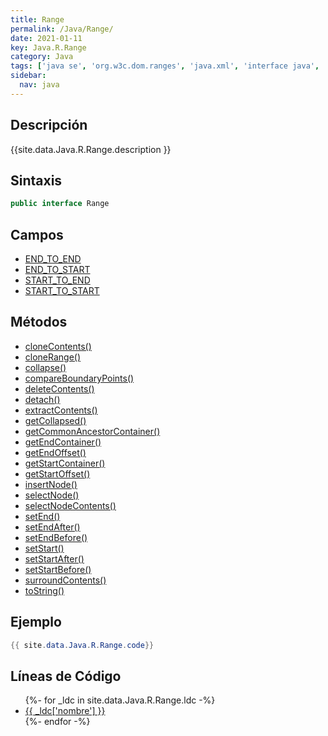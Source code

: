 ```yaml
---
title: Range
permalink: /Java/Range/
date: 2021-01-11
key: Java.R.Range
category: Java
tags: ['java se', 'org.w3c.dom.ranges', 'java.xml', 'interface java', 'Java 9', 'DOM Level 2']
sidebar: 
  nav: java
---
```


## Descripción
{{site.data.Java.R.Range.description }}

## Sintaxis
~~~java
public interface Range
~~~

## Campos
* [END_TO_END](/Java/Range/END_TO_END)
* [END_TO_START](/Java/Range/END_TO_START)
* [START_TO_END](/Java/Range/START_TO_END)
* [START_TO_START](/Java/Range/START_TO_START)

## Métodos
* [cloneContents()](/Java/Range/cloneContents)
* [cloneRange()](/Java/Range/cloneRange)
* [collapse()](/Java/Range/collapse)
* [compareBoundaryPoints()](/Java/Range/compareBoundaryPoints)
* [deleteContents()](/Java/Range/deleteContents)
* [detach()](/Java/Range/detach)
* [extractContents()](/Java/Range/extractContents)
* [getCollapsed()](/Java/Range/getCollapsed)
* [getCommonAncestorContainer()](/Java/Range/getCommonAncestorContainer)
* [getEndContainer()](/Java/Range/getEndContainer)
* [getEndOffset()](/Java/Range/getEndOffset)
* [getStartContainer()](/Java/Range/getStartContainer)
* [getStartOffset()](/Java/Range/getStartOffset)
* [insertNode()](/Java/Range/insertNode)
* [selectNode()](/Java/Range/selectNode)
* [selectNodeContents()](/Java/Range/selectNodeContents)
* [setEnd()](/Java/Range/setEnd)
* [setEndAfter()](/Java/Range/setEndAfter)
* [setEndBefore()](/Java/Range/setEndBefore)
* [setStart()](/Java/Range/setStart)
* [setStartAfter()](/Java/Range/setStartAfter)
* [setStartBefore()](/Java/Range/setStartBefore)
* [surroundContents()](/Java/Range/surroundContents)
* [toString()](/Java/Range/toString)

## Ejemplo
~~~java
{{ site.data.Java.R.Range.code}}
~~~

## Líneas de Código
<ul>
{%- for _ldc in site.data.Java.R.Range.ldc -%}
   <li>
       <a href="{{_ldc['url'] }}">{{ _ldc['nombre'] }}</a>
   </li>
{%- endfor -%}
</ul>
